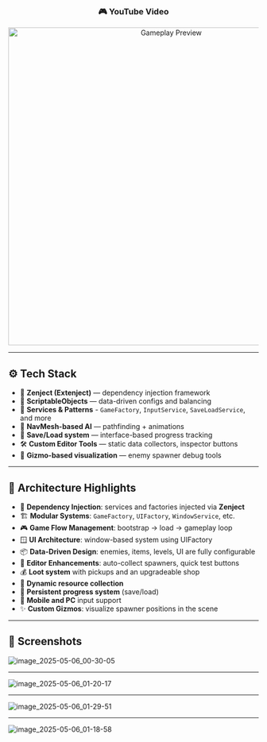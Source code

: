 <h3 align="center">🎮 YouTube Video</h3>

<p align="center">
  <a href="https://www.youtube.com/watch?v=AuXs8xWRCGY" target="_blank">
    <img src="https://img.youtube.com/vi/AuXs8xWRCGY/maxresdefault.jpg" width="640" alt="Gameplay Preview"/>
  </a>
</p>

---

## ⚙️ Tech Stack

- 🧩 **Zenject (Extenject)** — dependency injection framework
- 🧾 **ScriptableObjects** — data-driven configs and balancing
- 🔄 **Services & Patterns** - `GameFactory`, `InputService`, `SaveLoadService`, and more
- 🤖 **NavMesh-based AI** — pathfinding + animations
- 💾 **Save/Load system** — interface-based progress tracking
- 🛠️ **Custom Editor Tools** — static data collectors, inspector buttons
- 🧭 **Gizmo-based visualization** — enemy spawner debug tools

---

## 🧱 Architecture Highlights

- 🧠 **Dependency Injection**: services and factories injected via **Zenject**
- 🏗️ **Modular Systems**: `GameFactory`, `UIFactory`, `WindowService`, etc.
- 🎮 **Game Flow Management**: bootstrap → load → gameplay loop
- 🪟 **UI Architecture**: window-based system using UIFactory
- 📦 **Data-Driven Design**: enemies, items, levels, UI are fully configurable
- 🧪 **Editor Enhancements**: auto-collect spawners, quick test buttons
- 💰 **Loot system** with pickups and an upgradeable shop
- 🧃 **Dynamic resource collection**
- 🧠 **Persistent progress system** (save/load)
- 📱 **Mobile and PC** input support
- ✨ **Custom Gizmos**: visualize spawner positions in the scene

---

## 📸 Screenshots

![image_2025-05-06_00-30-05](https://github.com/user-attachments/assets/71c226e3-42b9-45a7-a1c6-d1458244ba32)

---

![image_2025-05-06_01-20-17](https://github.com/user-attachments/assets/0046aa77-4f5c-4c90-a4c9-16102eed13f8)

---

![image_2025-05-06_01-29-51](https://github.com/user-attachments/assets/d1c26e58-c124-4c59-afa6-fe00b2de4ed7)

---

![image_2025-05-06_01-18-58](https://github.com/user-attachments/assets/d24facda-3e1d-4559-a11e-f357c1446e85)

